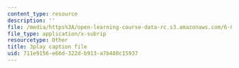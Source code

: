 ```yaml
---
content_type: resource
description: ''
file: /media/https%3A/open-learning-course-data-rc.s3.amazonaws.com/6-042j-mathematics-for-computer-science-spring-2015/711e9156e66d322db913a7b480c15937_Penh4mv5gAg.srt
file_type: application/x-subrip
resourcetype: Other
title: 3play caption file
uid: 711e9156-e66d-322d-b913-a7b480c15937
---
```

